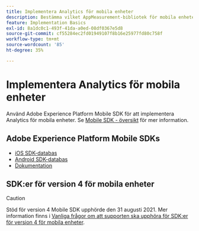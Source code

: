 ```yaml
---
title: Implementera Analytics för mobila enheter
description: Bestämma vilket AppMeasurement-bibliotek för mobila enheter som ska användas.
feature: Implementation Basics
exl-id: 8a1dc0c1-493f-41da-a0ed-08df0367e5d8
source-git-commit: cf55284ec2fd01949107f8b16e25977fd80c758f
workflow-type: tm+mt
source-wordcount: '85'
ht-degree: 35%

---
```


# Implementera Analytics för mobila enheter

Använd Adobe Experience Platform Mobile SDK för att implementera Analytics för mobila enheter. Se [Mobile SDK - översikt](aep-edge/mobile-sdk/overview.md) för mer information.

## Adobe Experience Platform Mobile SDKs

* [iOS SDK-databas](https://github.com/adobe/aepsdk-analytics-ios)
* [Android SDK-databas](https://github.com/adobe/aepsdk-analytics-android)
* [Dokumentation](https://sdkdocs.com/)

## SDK:er för version 4 för mobila enheter

>[!CAUTION]
>
>Stöd för version 4 Mobile SDK upphörde den 31 augusti 2021. Mer information finns i [Vanliga frågor om att supporten ska upphöra för SDK:er för version 4 för mobila enheter](https://developer.adobe.com/client-sdks/documentation/v4-end-of-life-faq/).


